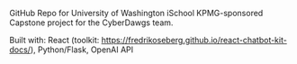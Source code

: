 GitHub Repo for University of Washington iSchool KPMG-sponsored Capstone project for the CyberDawgs team.

Built with:
React (toolkit: https://fredrikoseberg.github.io/react-chatbot-kit-docs/), Python/Flask, OpenAI API
